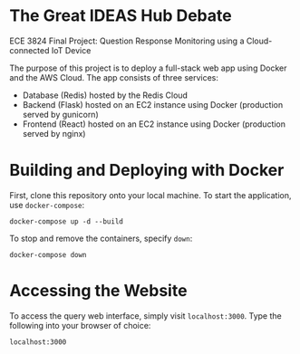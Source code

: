 # The Great IDEAS Hub Debate
ECE 3824 Final Project: Question Response Monitoring using a Cloud-connected IoT Device

The purpose of this project is to deploy a full-stack web app using Docker and the AWS Cloud.
The app consists of three services:
- Database (Redis) hosted by the Redis Cloud
- Backend (Flask) hosted on an EC2 instance using Docker (production served by gunicorn)
- Frontend (React) hosted on an EC2 instance using Docker (production served by nginx)
# Building and Deploying with Docker
First, clone this repository onto your local machine.
To start the application, use `docker-compose`:
```
docker-compose up -d --build
```
To stop and remove the containers, specify `down`:
```
docker-compose down
```

# Accessing the Website
To access the query web interface, simply visit `localhost:3000`. 
Type the following into your browser of choice:
```
localhost:3000
```
